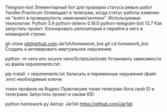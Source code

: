 Telegram-bot
Элементарный бот для проверки статуса ревью работ Yandex.Practicum
Оповещает в телеграм, когда статус работы изменен на "взято в проверку/есть замечания/зачтено".
Используемые технологии:
Python 3.9
python-dotenv 0.19.0
python-telegram-bot 13.7
Как запустить проект:
Клонировать репозиторий и перейти в него в командной строке:

git clone git@github.com:Jar1sh/homework_bot.git
cd homework_bot
Cоздать и активировать виртуальное окружение:

python -m venv env
source venv/Scripts/activate
Установить зависимости из файла requirements.txt:

pip install -r requirements.txt
Записать в переменные окружения (файл .env) необходимые ключи:

токен профиля на Яндекс.Практикуме
токен телеграм-бота
свой ID в телеграме
Запустить проект в своем IDE:

python homework.py
Автор: 
Jar1sh https://github.com/Jar1sh